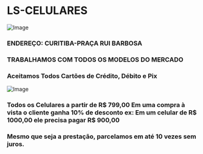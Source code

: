 # LS-CELULARES

![Image](https://user-images.githubusercontent.com/114512096/193911952-874e4afb-06ab-4492-9269-313623cff86f.png)

### **ENDEREÇO: CURITIBA-PRAÇA RUI BARBOSA**

### **TRABALHAMOS COM TODOS OS MODELOS DO MERCADO**

### **Aceitamos Todos Cartões de Crédito, Débito e Pix**
![Image](https://user-images.githubusercontent.com/114512096/204586222-48e54d77-8df0-407f-a627-e047eeeec011.png)

### **Todos os Celulares a partir de R$ 799,00 Em uma compra à vista o cliente ganha 10% de desconto ex: Em um celular de R$ 1000,00 ele precisa pagar R$ 900,00**
### **Mesmo que seja a prestação, parcelamos em até 10 vezes sem juros.**


































